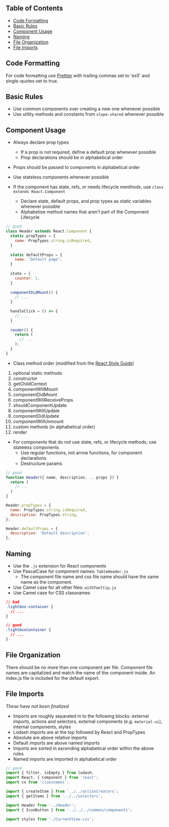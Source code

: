 
## Table of Contents

- [Code Formatting](#code-formatting)
- [Basic Rules](#basic-rules)
- [Component Usage](#component-usage)
- [Naming](#naming)
- [File Organization](#file-names)
- [File Imports](#file-imports)

## Code Formatting

For code formatting use [Prettier](https://github.com/prettier/prettier) with trailing commas set to 'es5' and single-quotes set to true.

## Basic Rules

* Use common components over creating a new one whenever possible
* Use utility methods and constants from `slope-shared` whenever possible

## Component Usage

* Always declare prop types
  * If a prop is not required, define a default prop whenever possible
  * Prop declarations should be in alphabetical order
* Props should be passed to components in alphabetical order
* Use stateless components whenever possible

* If the component has state, refs, or needs lifecycle menthods, use `class extends React.Component`
  * Declare state, default props, and prop types as static variables whenever possible
  * Alphabetize method names that aren't part of the Component Lifecycle

```js
// good
class Header extends React.Component {
  static propTypes = {
    name: PropTypes.string.isRequired,
  }
  
  static defaultProps = {
    name: "Default page",
  }
  
  state = {
    counter: 1,
  }
  
  componentDidMount() {
    // ...
  }
  
  handleClick = () => {
    // ...
  }
  
  render() {
    return (
      // ...
    );
  }
}
```

* Class method order (modified from the [React Style Guide](https://github.com/airbnb/javascript/tree/master/react))

1. optional static methods
1. constructor
1. getChildContext
1. componentWillMount
1. componentDidMount
1. componentWillReceiveProps
1. shouldComponentUpdate
1. componentWillUpdate
1. componentDidUpdate
1. componentWillUnmount
1. custom methods (in alphabetical order)
1. render

* For components that do not use state, refs, or lifecycle methods, use stateless components
  * Use regular functions, not arrow functions, for component declarations
  * Destructure params 

```js
// good
function Header({ name, description, ...props }) {
  return (
    // ...
  )
}

Header.propTypes = {
  name: PropTypes.string.isRequired,
  description: PropTypes.string,
};

Header.defaultProps = {
  description: 'Default description',
};
```

## Naming

* Use the `.js` extension for React components
* Use PascalCase for component names: `TableHeader.js`
  * The component file name and css file name should have the same name as the component.
* Use Camel case for all other files: `withTooltip.js`
* Use Camel case for CSS classnames

```css
// bad
.lightbox-container {
  // ...
}

// good
.lightboxContainer {
  // ...
}
```

## File Organization

There should be no more than one component per file. Component file names are capitalized and match the name of the component inside. An index.js file is included for the default export.

## File Imports

*These have not been finalized*

* Imports are roughly separated in to the following blocks: external imports, actions and selectors, external components (e.g. `material-ui`), internal components, styles
* Lodash imports are at the top followed by React and PropTypes
* Absolute are above relative imports
* Default imports are above named imports
* Imports are sorted in ascending alphabetical order within the above rules
* Named imports are imported in alphabetical order

```js
// good
import { filter, isEmpty } from lodash;
import React, { Component } from 'react';
import cx from 'classnames';

import { createItem } from '../../actionCreators';
import { getItems } from '../../selectors';

import Header from '../Header';
import { IconButton } from '../../../common/components';

import styles from './CurrentView.css';
```
